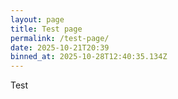 ```yaml
---
layout: page
title: Test page
permalink: /test-page/
date: 2025-10-21T20:39
binned_at: 2025-10-28T12:40:35.134Z
---
```


Test